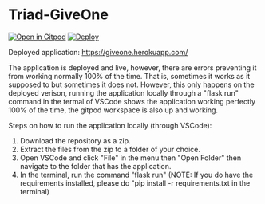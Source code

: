 # Triad-GiveOne

[![Open in Gitpod](https://gitpod.io/button/open-in-gitpod.svg)](https://gitpod.io/#https://github.com/Jewel-CC/Triad-GiveOne/)
[![Deploy](https://www.herokucdn.com/deploy/button.svg)](https://heroku.com/deploy)

Deployed application: https://giveone.herokuapp.com/

The application is deployed and live, however, there are errors preventing it from working normally 100% of the time. That is, sometimes it works as it supposed to but sometimes it does not. However, this only happens on the deployed verison, running the application locally through a "flask run" command in the termal of VSCode shows the application working perfectly 100% of the time, the gitpod workspace is also up and working. 

Steps on how to run the application locally (through VSCode):

1. Download the repository as a zip.
2. Extract the files from the zip to a folder of your choice.
3. Open VSCode and click "File" in the menu then "Open Folder" then navigate to the folder that has the application. 
4. In the terminal, run the command "flask run" (NOTE: If you do have the requirements installed, please do "pip install -r requirements.txt in the terminal)
